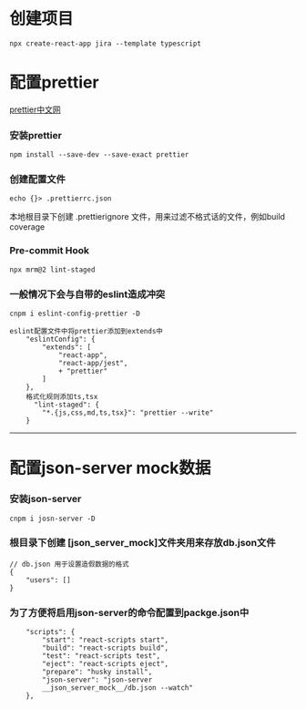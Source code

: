 # 创建项目
```
npx create-react-app jira --template typescript
```
# 配置prettier
 [prettier中文网](https://www.prettier.cn/docs/precommit.html)

### 安装prettier
```
npm install --save-dev --save-exact prettier
```
### 创建配置文件
```
echo {}> .prettierrc.json
```
本地根目录下创建 .prettierignore 文件，用来过滤不格式话的文件，例如build coverage
 ### Pre-commit Hook
```
npx mrm@2 lint-staged
```
### 一般情况下会与自带的eslint造成冲突
```
cnpm i eslint-config-prettier -D
```
```
eslint配置文件中将prettier添加到extends中
    "eslintConfig": {
        "extends": [
            "react-app",
            "react-app/jest",
            + "prettier"
        ]
    },
    格式化规则添加ts,tsx
      "lint-staged": {
        "*.{js,css,md,ts,tsx}": "prettier --write"
    }
```
---
# 配置json-server mock数据

### 安装json-server
```
cnpm i josn-server -D
```
### 根目录下创建 [__json_server_mock__]文件夹用来存放db.json文件
```
// db.json 用于设置造假数据的格式
{
    "users": []
}

```
### 为了方便将启用json-server的命令配置到packge.json中
```
    "scripts": {
        "start": "react-scripts start",
        "build": "react-scripts build",
        "test": "react-scripts test",
        "eject": "react-scripts eject",
        "prepare": "husky install",
        "json-server": "json-server 
        __json_server_mock__/db.json --watch"
    },

```